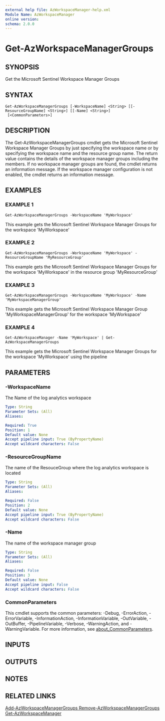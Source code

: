 ```yaml
---
external help file: AzWorkspaceManager-help.xml
Module Name: AzWorkspaceManager
online version:
schema: 2.0.0
---
```


# Get-AzWorkspaceManagerGroups

## SYNOPSIS
Get the Microsoft Sentinel Workspace Manager Groups

## SYNTAX

```
Get-AzWorkspaceManagerGroups [-WorkspaceName] <String> [[-ResourceGroupName] <String>] [[-Name] <String>]
 [<CommonParameters>]
```

## DESCRIPTION
The Get-AzWorkspaceManagerGroups cmdlet gets the Microsoft Sentinel Workspace Manager Groups by just specifying the workspace name
or by specifying the workspace name and the resource group name.
The return value contains the details of the workspace manager groups
including the members.
If no workspace manager groups are found, the cmdlet returns an information message.
If the workspace manager configuration is not enabled, the cmdlet returns an information message.

## EXAMPLES

### EXAMPLE 1
```
Get-AzWorkspaceManagerGroups -WorkspaceName 'MyWorkspace'
```

This example gets the Microsoft Sentinel Workspace Manager Groups for the workspace 'MyWorkspace'

### EXAMPLE 2
```
Get-AzWorkspaceManagerGroups -WorkspaceName 'MyWorkspace' -ResourceGroupName 'MyResourceGroup'
```

This example gets the Microsoft Sentinel Workspace Manager Groups for the workspace 'MyWorkspace' in the resource group 'MyResourceGroup'

### EXAMPLE 3
```
Get-AzWorkspaceManagerGroups -WorkspaceName 'MyWorkspace' -Name 'MyWorkspaceManagerGroup'
```

This example gets the Microsoft Sentinel Workspace Manager Group 'MyWorkspaceManagerGroup' for the workspace 'MyWorkspace'

### EXAMPLE 4
```
Get-AzWorkspaceManager -Name 'MyWorkspace' | Get-AzWorkspaceManagerGroups
```

This example gets the Microsoft Sentinel Workspace Manager Groups for the workspace 'MyWorkspace' using the pipeline

## PARAMETERS

### -WorkspaceName
The Name of the log analytics workspace

```yaml
Type: String
Parameter Sets: (All)
Aliases:

Required: True
Position: 1
Default value: None
Accept pipeline input: True (ByPropertyName)
Accept wildcard characters: False
```

### -ResourceGroupName
The name of the ResouceGroup where the log analytics workspace is located

```yaml
Type: String
Parameter Sets: (All)
Aliases:

Required: False
Position: 2
Default value: None
Accept pipeline input: True (ByPropertyName)
Accept wildcard characters: False
```

### -Name
The name of the workspace manager group

```yaml
Type: String
Parameter Sets: (All)
Aliases:

Required: False
Position: 3
Default value: None
Accept pipeline input: False
Accept wildcard characters: False
```

### CommonParameters
This cmdlet supports the common parameters: -Debug, -ErrorAction, -ErrorVariable, -InformationAction, -InformationVariable, -OutVariable, -OutBuffer, -PipelineVariable, -Verbose, -WarningAction, and -WarningVariable. For more information, see [about_CommonParameters](http://go.microsoft.com/fwlink/?LinkID=113216).

## INPUTS

## OUTPUTS

## NOTES

## RELATED LINKS

[Add-AzWorkspaceManagerGroups
Remove-AzWorkspaceManagerGroups
Get-AzWorkspaceManager]()

